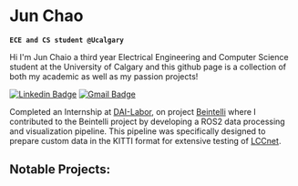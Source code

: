 # Jun Chao 
**`ECE and CS student @Ucalgary`**

Hi I'm Jun Chaio a third year Electrical Engineering and Computer Science student at the University of Calgary and this github page is a collection of both my academic as well as my passion projects!

[![Linkedin Badge](https://img.shields.io/badge/-junchao-blue?style=flat-square&logo=Linkedin&logoColor=white&link=https://www.linkedin.com/in/jun-chao/)](https://www.linkedin.com/in/jun-chao/)
[![Gmail Badge](https://img.shields.io/badge/-junchao530-c14438?style=flat-square&logo=Gmail&logoColor=white&link=mailto:junchao530@gmail.com)](mailto:junchao530@gmail.com)

Completed an Internship at <a href="https://dai-labor.de/en/home/">DAI-Labor</a>, on project <a href="https://be-intelli.com/">Beintelli</a> where I contributed to the Beintelli project by developing a ROS2 data processing and visualization pipeline. This pipeline was specifically designed to prepare custom data in the KITTI format for extensive testing of <a href="https://github.com/IIPCVLAB/LCCNet">LCCnet</a>.

## Notable Projects:







<!--
**junchao530/junchao530** is a ✨ _special_ ✨ repository because its `README.md` (this file) appears on your GitHub profile.

Here are some ideas to get you started:

- 🔭 I’m currently working on ...
- 🌱 I’m currently learning ...
- 👯 I’m looking to collaborate on ...
- 🤔 I’m looking for help with ...
- 💬 Ask me about ...
- 📫 How to reach me: ...
- 😄 Pronouns: ...
- ⚡ Fun fact: ...
-->
